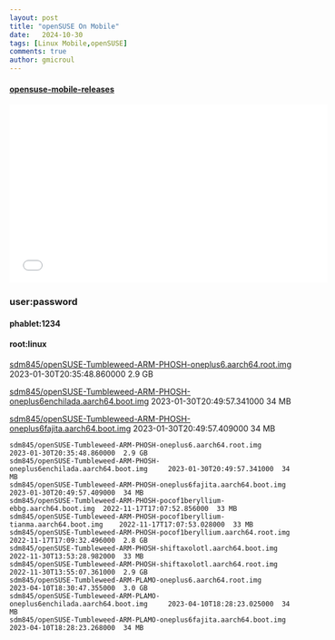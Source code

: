 ```yaml
---
layout: post
title: "openSUSE On Mobile"
date:   2024-10-30
tags: [Linux Mobile,openSUSE]
comments: true
author: gmicroul
---
```


#### <a href="https://swiftobjectstorage.eu-madrid-1.oraclecloud.com/v1/axvje53kuldk/opensuse-mobile-releases/index.html" title="opensuse-mobile-releases">opensuse-mobile-releases</a>
<iframe width="560" height="315" src="//player.bilibili.com/player.html?isOutside=true&aid=113405037905738&bvid=BV1neSQYLE4R&cid=26556498453&p=1" scrolling="no" border="0" frameborder="no" framespacing="0" allowfullscreen="true"></iframe>

### user:password
#### phablet:1234
#### root:linux

<a href="https://swiftobjectstorage.eu-madrid-1.oraclecloud.com/v1/axvje53kuldk/opensuse-mobile-releases/sdm845/openSUSE-Tumbleweed-ARM-PHOSH-oneplus6.aarch64.root.img" title="openSUSE-Tumbleweed-ARM-PHOSH-oneplus6.aarch64.root.img">sdm845/openSUSE-Tumbleweed-ARM-PHOSH-oneplus6.aarch64.root.img</a> 			2023-01-30T20:35:48.860000	2.9 GB

<a href="https://swiftobjectstorage.eu-madrid-1.oraclecloud.com/v1/axvje53kuldk/opensuse-mobile-releases/sdm845/openSUSE-Tumbleweed-ARM-PHOSH-oneplus6enchilada.aarch64.boot.img" title="openSUSE-Tumbleweed-ARM-PHOSH-oneplus6enchilada.aarch64.boot.img">sdm845/openSUSE-Tumbleweed-ARM-PHOSH-oneplus6enchilada.aarch64.boot.img</a>		2023-01-30T20:49:57.341000	34 MB

<a href="https://swiftobjectstorage.eu-madrid-1.oraclecloud.com/v1/axvje53kuldk/opensuse-mobile-releases/sdm845/openSUSE-Tumbleweed-ARM-PHOSH-oneplus6fajita.aarch64.boot.img" title="openSUSE-Tumbleweed-ARM-PHOSH-oneplus6fajita.aarch64.boot.img">sdm845/openSUSE-Tumbleweed-ARM-PHOSH-oneplus6fajita.aarch64.boot.img</a>		2023-01-30T20:49:57.409000	34 MB

	sdm845/openSUSE-Tumbleweed-ARM-PHOSH-oneplus6.aarch64.root.img 			2023-01-30T20:35:48.860000	2.9 GB
	sdm845/openSUSE-Tumbleweed-ARM-PHOSH-oneplus6enchilada.aarch64.boot.img		2023-01-30T20:49:57.341000	34 MB
	sdm845/openSUSE-Tumbleweed-ARM-PHOSH-oneplus6fajita.aarch64.boot.img		2023-01-30T20:49:57.409000	34 MB
	sdm845/openSUSE-Tumbleweed-ARM-PHOSH-pocof1beryllium-ebbg.aarch64.boot.img	2022-11-17T17:07:52.856000	33 MB
	sdm845/openSUSE-Tumbleweed-ARM-PHOSH-pocof1beryllium-tianma.aarch64.boot.img	2022-11-17T17:07:53.028000	33 MB
	sdm845/openSUSE-Tumbleweed-ARM-PHOSH-pocof1beryllium.aarch64.root.img		2022-11-17T17:09:32.496000	2.8 GB
	sdm845/openSUSE-Tumbleweed-ARM-PHOSH-shiftaxolotl.aarch64.boot.img		2022-11-30T13:53:28.982000	33 MB
	sdm845/openSUSE-Tumbleweed-ARM-PHOSH-shiftaxolotl.aarch64.root.img		2022-11-30T13:55:07.361000	2.9 GB
	sdm845/openSUSE-Tumbleweed-ARM-PLAMO-oneplus6.aarch64.root.img			2023-04-10T18:30:47.355000	3.0 GB
	sdm845/openSUSE-Tumbleweed-ARM-PLAMO-oneplus6enchilada.aarch64.boot.img		2023-04-10T18:28:23.025000	34 MB
	sdm845/openSUSE-Tumbleweed-ARM-PLAMO-oneplus6fajita.aarch64.boot.img		2023-04-10T18:28:23.268000	34 MB
